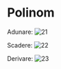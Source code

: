 # Polinom

Adunare:
![21](https://user-images.githubusercontent.com/70382324/150642937-e6729a0d-6901-44f9-b6eb-aa0c22d019e5.png)

Scadere:
![22](https://user-images.githubusercontent.com/70382324/150642939-eb7f6df7-b0c6-4c94-9035-1b97c137a3ae.png)

Derivare:
![23](https://user-images.githubusercontent.com/70382324/150642940-91a1251a-4c1e-4b56-9277-2d1c3a7aa610.png)
